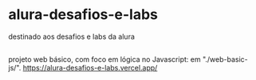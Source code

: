 # alura-desafios-e-labs
destinado aos desafios e labs da alura

##
projeto web básico, com foco em lógica no Javascript: em "./web-basic-js/".
<https://alura-desafios-e-labs.vercel.app/>
